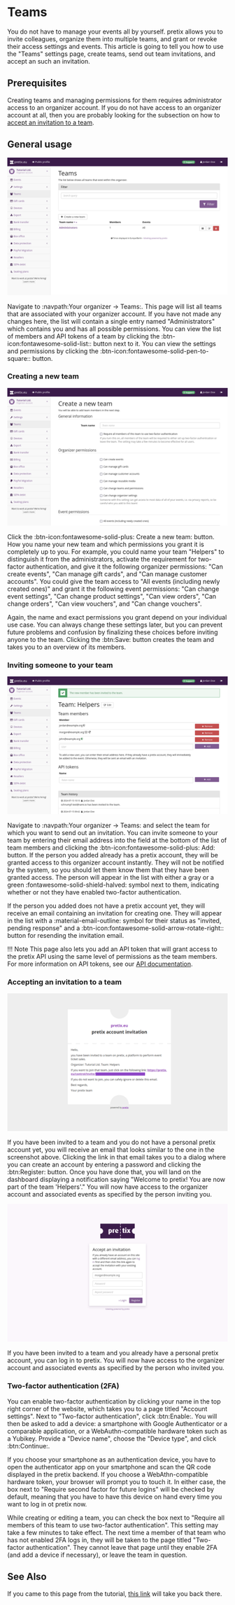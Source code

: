 # Teams

You do not have to manage your events all by yourself. 
pretix allows you to invite colleagues, organize them into multiple teams, and grant or revoke their access settings and events. 
This article is going to tell you how to use the "Teams" settings page, create teams, send out team invitations, and accept an such an invitation. 

## Prerequisites

Creating teams and managing permissions for them requires administrator access to an organizer account. 
If you do not have access to an organizer account at all, then you are probably looking for the subsection on how to [accept an invitation to a team](teams.md#accepting-an-invitation-to-a-team). 

## General usage

![Page titled 'Teams', listing a team called 'Administrators' and showing buttons for creating, editing and viewing teams.](../assets/screens/teams/teams.png "Teams screenshot") 

Navigate to :navpath:Your organizer → Teams:. 
This page will list all teams that are associated with your organizer account. 
If you have not made any changes here, the list will contain a single entry named "Administrators" which contains you and has all possible permissions. 
You can view the list of members and API tokens of a team by clicking the :btn-icon:fontawesome-solid-list:: button next to it. 
You can view the settings and permissions by clicking the :btn-icon:fontawesome-solid-pen-to-square:: button. 

### Creating a new team

![Page titled 'Create a new team', with a name input, the option to require 2FA as well as several organizer and event permission settings.](../assets/screens/teams/create-team.png "Create a new team screenshot") 

Click the :btn-icon:fontawesome-solid-plus: Create a new team: button. 
How you name your new team and which permissions you grant it is completely up to you. 
For example, you could name your team "Helpers" to distinguish it from the administrators, activate the requirement for two-factor authentication, and give it the following organizer permissions: 
"Can create events", "Can manage gift cards", and "Can manage customer accounts". 
You could give the team access to "All events (including newly created ones)" and grant it the following event permissions: 
"Can change event settings", "Can change product settings", "Can view orders", "Can change orders", "Can view vouchers", and "Can change vouchers". 

Again, the name and exact permissions you grant depend on your individual use case. 
You can always change these settings later, but you can prevent future problems and confusion by finalizing these choices before inviting anyone to the team. 
Clicking the :btn:Save: button creates the team and takes you to an overview of its members. 

### Inviting someone to your team

![Page titled 'Team: Helpers', listing three members, one of them has a mail icon next to their email address.](../assets/screens/teams/team-invite.png "Team: Helpers screenshot") 

Navigate to :navpath:Your organizer → Teams: and select the team for which you want to send out an invitation. 
You can invite someone to your team by entering their email address into the field at the bottom of the list of team members and clicking the :btn-icon:fontawesome-solid-plus: Add: button. 
If the person you added already has a pretix account, they will be granted access to this organizer account instantly. 
They will not be notified by the system, so you should let them know them that they have been granted access. 
The person will appear in the list with either a gray or a green :fontawesome-solid-shield-halved: symbol next to them, indicating whether or not they have enabled two-factor authentication. 

If the person you added does not have a pretix account yet, they will receive an email containing an invitation for creating one. 
They will appear in the list with a :material-email-outline: symbol for their status as "invited, pending response" and a :btn-icon:fontawesome-solid-arrow-rotate-right:: button for resending the invitation email. 

!!! Note 
    This page also lets you add an API token that will grant access to the pretix API using the same level of permissions as the team members. 
    For more information on API tokens, see our [API documentation](https://docs.pretix.eu/en/latest/api/tokenauth.html). 

### Accepting an invitation to a team

![Email titled 'pretix account invitation', specifying the organizer Tutorial Ltd. and the team Helpers, displaying a link for joining that team.](../assets/screens/teams/account-invitation.png "pretix account invitation screenshot") 

If you have been invited to a team and you do not have a personal pretix account yet, you will receive an email that looks similar to the one in the screenshot above. 
Clicking the link in that email takes you to a dialog where you can create an account by entering a password and clicking the :btn:Register: button. 
Once you have done that, you will land on the dashboard displaying a notification saying "Welcome to pretix! You are now part of the team 'Helpers'." 
You will now have access to the organizer account and associated events as specified by the person inviting you. 

![Page titled 'Accept an invitation' with inputs for email address and password as well as buttons for logging in or registering.](../assets/screens/teams/accept-invitation.png "pretix accept an invitation screenshot") 

If you have been invited to a team and you already have a personal pretix account, you can log in to pretix. 
You will now have access to the organizer account and associated events as specified by the person who invited you. 

### Two-factor authentication (2FA) 

You can enable two-factor authentication by clicking your name in the top right corner of the website, which takes you to a page titled "Account settings". 
Next to "Two-factor authentication", click :btn:Enable:. 
You will then be asked to add a device: a smartphone with Google Authenticator or a comparable application, or a WebAuthn-compatible hardware token such as a Yubikey. 
Provide a "Device name", choose the "Device type", and click :btn:Continue:. 

If you choose your smartphone as an authentication device, you have to open the authenticator app on your smartphone and scan the QR code displayed in the pretix backend. 
If you choose a WebAthn-compatible hardware token, your browser will prompt you to touch it. 
In either case, the box next to "Require second factor for future logins" will be checked by default, meaning that you have to have this device on hand every time you want to log in ot pretix now. 

While creating or editing a team, you can check the box next to "Require all members of this team to use two-factor authentication". 
This setting may take a few minutes to take effect. 
The next time a member of that team who has not enabled 2FA logs in, they will be taken to the page titled "Two-factor authentication". 
They cannot leave that page until they enable 2FA (and add a device if necessary), or leave the team in question. 

## See Also 

If you came to this page from the tutorial, [this link](../tutorial/organizer-account.md)  will take you back there. 